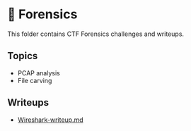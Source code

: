 # 🔎 Forensics

This folder contains CTF Forensics challenges and writeups.

## Topics
- PCAP analysis
- File carving

## Writeups
- [Wireshark-writeup.md](Wireshark-writeup.md)
